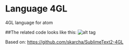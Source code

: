 # Language 4GL

4GL language for atom

##The related code looks like this:
![alt tag](https://raw.githubusercontent.com/OlegLustenko/language-4GL-atom/master/docs/code-view.png)


Based on: https://github.com/skarcha/SublimeText2-4GL
